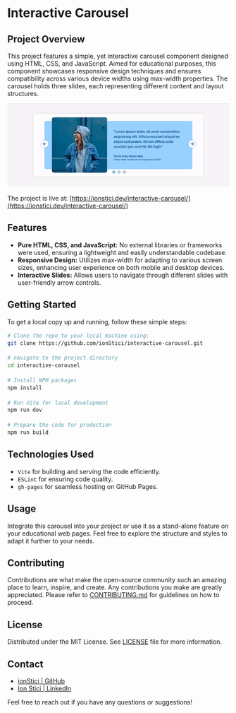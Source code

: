 # Interactive Carousel

## Project Overview

This project features a simple, yet interactive carousel component designed using HTML, CSS, and JavaScript. Aimed for educational purposes, this component showcases responsive design techniques and ensures compatibility across various device widths using max-width properties. The carousel holds three slides, each representing different content and layout structures.

![](./interactive-carousel.gif)

The project is live at: [https://ionstici.dev/interactive-carousel/](https://ionstici.dev/interactive-carousel/)

## Features

- **Pure HTML, CSS, and JavaScript:** No external libraries or frameworks were used, ensuring a lightweight and easily understandable codebase.
- **Responsive Design:** Utilizes max-width for adapting to various screen sizes, enhancing user experience on both mobile and desktop devices.
- **Interactive Slides:** Allows users to navigate through different slides with user-friendly arrow controls.

## Getting Started

To get a local copy up and running, follow these simple steps:

```bash
# Clone the repo to your local machine using:
git clone https://github.com/ionStici/interactive-carousel.git

# navigate to the project directory
cd interactive-carousel

# Install NPM packages
npm install

# Run Vite for local development
npm run dev

# Prepare the code for production
npm run build
```

## Technologies Used

- `Vite` for building and serving the code efficiently.
- `ESLint` for ensuring code quality.
- `gh-pages` for seamless hosting on GitHub Pages.

## Usage

Integrate this carousel into your project or use it as a stand-alone feature on your educational web pages. Feel free to explore the structure and styles to adapt it further to your needs.

## Contributing

Contributions are what make the open-source community such an amazing place to learn, inspire, and create. Any contributions you make are greatly appreciated. Please refer to [CONTRIBUTING.md](./CONTRIBUTING.md) for guidelines on how to proceed.

## License

Distributed under the MIT License. See [LICENSE](./LICENSE) file for more information.

## Contact

- [ionStici | GitHub](https://github.com/ionStici)
- [Ion Stici | LinkedIn](https://www.linkedin.com/in/ionstici/)

Feel free to reach out if you have any questions or suggestions!
